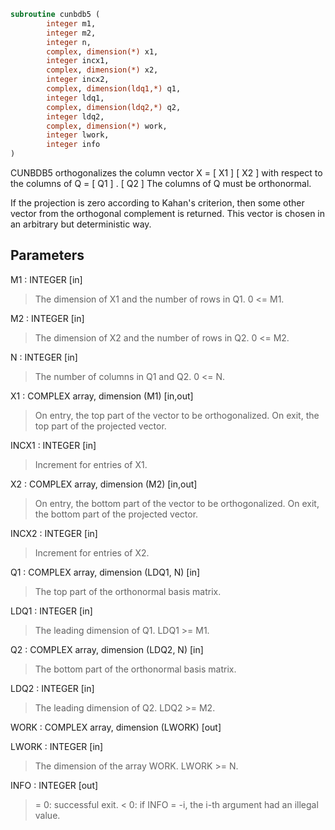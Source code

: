 ```fortran
subroutine cunbdb5 (
        integer m1,
        integer m2,
        integer n,
        complex, dimension(*) x1,
        integer incx1,
        complex, dimension(*) x2,
        integer incx2,
        complex, dimension(ldq1,*) q1,
        integer ldq1,
        complex, dimension(ldq2,*) q2,
        integer ldq2,
        complex, dimension(*) work,
        integer lwork,
        integer info
)
```

CUNBDB5 orthogonalizes the column vector
X = [ X1 ]
[ X2 ]
with respect to the columns of
Q = [ Q1 ] .
[ Q2 ]
The columns of Q must be orthonormal.

If the projection is zero according to Kahan's
criterion, then some other vector from the orthogonal complement
is returned. This vector is chosen in an arbitrary but deterministic
way.

## Parameters
M1 : INTEGER [in]
> The dimension of X1 and the number of rows in Q1. 0 <= M1.

M2 : INTEGER [in]
> The dimension of X2 and the number of rows in Q2. 0 <= M2.

N : INTEGER [in]
> The number of columns in Q1 and Q2. 0 <= N.

X1 : COMPLEX array, dimension (M1) [in,out]
> On entry, the top part of the vector to be orthogonalized.
> On exit, the top part of the projected vector.

INCX1 : INTEGER [in]
> Increment for entries of X1.

X2 : COMPLEX array, dimension (M2) [in,out]
> On entry, the bottom part of the vector to be
> orthogonalized. On exit, the bottom part of the projected
> vector.

INCX2 : INTEGER [in]
> Increment for entries of X2.

Q1 : COMPLEX array, dimension (LDQ1, N) [in]
> The top part of the orthonormal basis matrix.

LDQ1 : INTEGER [in]
> The leading dimension of Q1. LDQ1 >= M1.

Q2 : COMPLEX array, dimension (LDQ2, N) [in]
> The bottom part of the orthonormal basis matrix.

LDQ2 : INTEGER [in]
> The leading dimension of Q2. LDQ2 >= M2.

WORK : COMPLEX array, dimension (LWORK) [out]

LWORK : INTEGER [in]
> The dimension of the array WORK. LWORK >= N.

INFO : INTEGER [out]
> = 0:  successful exit.
> < 0:  if INFO = -i, the i-th argument had an illegal value.
